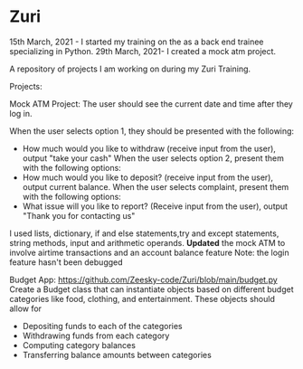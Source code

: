 # Zuri
15th March, 2021 - I started my training on the as a back end trainee specializing in Python.
29th March, 2021- I created a mock atm project.

A repository of projects I am working on during my Zuri Training.

Projects:

Mock ATM Project: The user should see the current date and time after they log in.

When the user selects option 1, they should be presented with the following:

- How much would you like to withdraw (receive input from the user), output "take your cash"
When the user selects option 2, present them with the following options:
- How much would you like to deposit? (receive input from the user), output current balance.
When the user selects complaint, present them with the following options:
- What issue will you like to report? (Receive input from the user), output "Thank you for contacting us"

I used lists, dictionary, if and else statements,try and except statements, string methods, input and arithmetic operands.
**Updated** the mock ATM to involve airtime transactions and an account balance feature
Note: the login feature hasn't been debugged


Budget App:
https://github.com/Zeesky-code/Zuri/blob/main/budget.py
Create a Budget class that can instantiate objects based on different budget categories like food, clothing, and entertainment. These objects should allow for
- Depositing funds to each of the categories
- Withdrawing funds from each category
- Computing category balances
- Transferring balance amounts between categories

